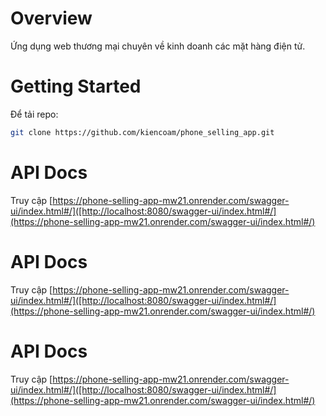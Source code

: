 # Overview

Ứng dụng web thương mại chuyên về kinh doanh các mặt hàng điện tử.

# Getting Started

Để tải repo:
```bash
git clone https://github.com/kiencoam/phone_selling_app.git
```

# API Docs

Truy cập [https://phone-selling-app-mw21.onrender.com/swagger-ui/index.html#/]([http://localhost:8080/swagger-ui/index.html#/](https://phone-selling-app-mw21.onrender.com/swagger-ui/index.html#/)


# API Docs

Truy cập [https://phone-selling-app-mw21.onrender.com/swagger-ui/index.html#/]([http://localhost:8080/swagger-ui/index.html#/](https://phone-selling-app-mw21.onrender.com/swagger-ui/index.html#/)

# API Docs

Truy cập [https://phone-selling-app-mw21.onrender.com/swagger-ui/index.html#/]([http://localhost:8080/swagger-ui/index.html#/](https://phone-selling-app-mw21.onrender.com/swagger-ui/index.html#/)

<!-- //  -->